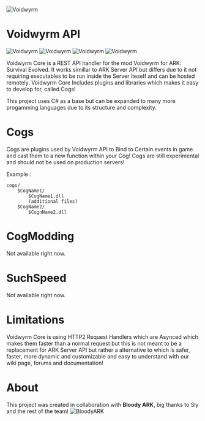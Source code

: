 ![Voidwyrm](https://media.discordapp.net/attachments/857116536098521098/857266522262863923/960px.png?width=100&height=100)
# Voidwyrm API
![Voidwyrm](https://img.shields.io/badge/Core-v2.0-blue?style=for-the-badge)
![Voidwyrm](https://img.shields.io/badge/Voidwyrm-v2.0-blue?style=for-the-badge)
![Voidwyrm](https://img.shields.io/badge/Hooked%20Events-∞-cyan?style=for-the-badge)
![Voidwyrm](https://img.shields.io/badge/Build-Dead-red?style=for-the-badge)



Voidwyrm Core is a REST API handler for the mod Voidwyrm for ARK: Survival Evolved. It works simillar to ARK Server API but differs due to it not requiring executables to be run inside the Server iteself and can be hosted remotely. Voidwyrm Core Includes plugins and libraries which makes it easy to develop for, called Cogs! 

This project uses C# as a base but can be expanded to many more progamming languages due to its structure and complexity.

# Cogs
Cogs are plugins used by Voidwyrm API to Bind to Certain events in game and cast them to a new function within your Cog! Cogs are still experimental and should not be used on production servers! 

Example : 
```
cogs/
    $CogName1/
        $CogName1.dll
        (additional files)
    $CogName2/
        $CognName2.dll
```

# CogModding
Not available right now.

# SuchSpeed
Not available right now.

# Limitations
Voidwyrm Core is using HTTP2 Request Handlers which are Asynced which makes them faster than a normal request but this is not meant to be a replacement for ARK Server API but rather a alternative to which is safer, faster, more dynamic and customizable and easy to understand with our wiki page, forums and documentation!

# About
This project was created in collaboration with **Bloody ARK**, big thanks to Sly and the rest of the team!
![BloodyARK](https://preview.redd.it/k1lgntbte8b31.png?width=400&format=png&auto=webp&s=c35c9e644d5be30ba2747dc40b4b540727f95868)
